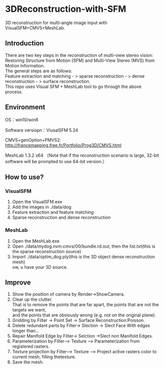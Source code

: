 # 3DReconstruction-with-SFM
3D reconstruction for multi-angle image input with VisualSFM+CMVS+MeshLab.  

## Introduction  
There are two key steps in the reconstruction of multi-view stereo vision:   
Restoring Structure from Motion (SFM) and Multi-View Stereo (MVS) from Motion Information.  
The general steps are as follows:  
Feature extraction and matching - > sparse reconstruction - > dense reconstruction - > surface reconstruction.  
This repo uses Visual SFM + MeshLab tool to go through the above process.  

## Environment
OS：win10/win8  

Software versiopn：ViusalSFM 5.24  

CMVS+genOption+PMVS2:  http://francemapping.free.fr/Portfolio/Prog3D/CMVS.html  

MeshLab 1.3.2 x64
（Note that if the reconstruction scenario is large, 32-bit software will be prompted to use 64-bit version.）  

## How to use?
### VisualSFM
1. Open the VisualSFM.exe  
2. Add the images in ./data/dog  
3. Feature extraction and feature matching  
4. Sparse reconstruction and dense reconstruction  

### MeshLab
1. Open the MeshLab.exe
2. Open ./data/mydog.nvm.cmvs/00/bundle.rd.out, then the list.txt(this is the sparse reconstruction source)  
3. Import ./data/optim_dog.ply(this is the 3D object dense reconstruction mesh)  
ow, u have your 3D source.

## Improve
1. Show the position of camera by Render->ShowCamera.    
2. Clear up the clutter.    
That is to remove the points that are far apart, the points that are not the targets we want,  
and the points that are obviously wrong (e.g. not on the original plane).      
3. Gridding by Filter -> Point Set -> Surface Reconstruction:Poisson.    
4. Delete redundant parts by Filter-> Slection -> Slect Face With edges longer than...  
5. Repair Manifold Edge by Filter-> Selction ->Slect non Manifold Edges.  
6. Parameterization by Filter–> Texture –> Parameterization from registered rasters.  
7. Texture projection by Filter–> Texture –> Project active rasters color to current mesh, filling thetexture.  
8. Save the mesh.
